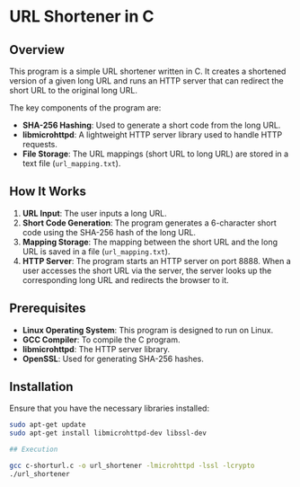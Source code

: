 # URL Shortener in C

## Overview

This program is a simple URL shortener written in C. It creates a shortened version of a given long URL and runs an HTTP server that can redirect the short URL to the original long URL.

The key components of the program are:
- **SHA-256 Hashing**: Used to generate a short code from the long URL.
- **libmicrohttpd**: A lightweight HTTP server library used to handle HTTP requests.
- **File Storage**: The URL mappings (short URL to long URL) are stored in a text file (`url_mapping.txt`).

## How It Works

1. **URL Input**: The user inputs a long URL.
2. **Short Code Generation**: The program generates a 6-character short code using the SHA-256 hash of the long URL.
3. **Mapping Storage**: The mapping between the short URL and the long URL is saved in a file (`url_mapping.txt`).
4. **HTTP Server**: The program starts an HTTP server on port 8888. When a user accesses the short URL via the server, the server looks up the corresponding long URL and redirects the browser to it.

## Prerequisites

- **Linux Operating System**: This program is designed to run on Linux.
- **GCC Compiler**: To compile the C program.
- **libmicrohttpd**: The HTTP server library.
- **OpenSSL**: Used for generating SHA-256 hashes.

## Installation

Ensure that you have the necessary libraries installed:

```bash
sudo apt-get update
sudo apt-get install libmicrohttpd-dev libssl-dev

## Execution

gcc c-shorturl.c -o url_shortener -lmicrohttpd -lssl -lcrypto
./url_shortener

